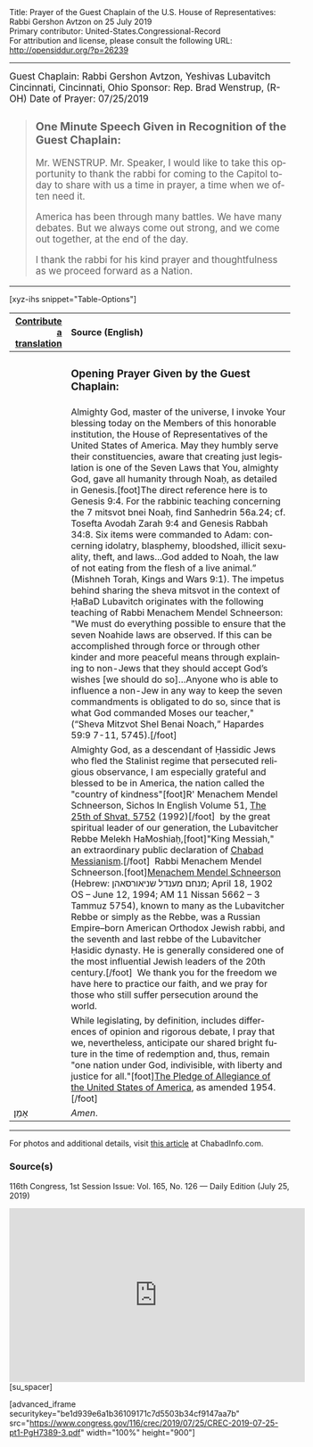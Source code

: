 <html>
<head></head>
<body>
Title: Prayer of the Guest Chaplain of the U.S. House of Representatives: Rabbi Gershon Avtzon on 25 July 2019<br />
Primary contributor: United-States.Congressional-Record<br />
For attribution and license, please consult the following URL: <a href="http://opensiddur.org/?p=26239">http://opensiddur.org/?p=26239</a>
<p />
<hr />

<div class="english" lang="en" style="font-size:1.2em;">
Guest Chaplain: Rabbi Gershon Avtzon, Yeshivas Lubavitch Cincinnati, Cincinnati, Ohio 
Sponsor: Rep. Brad Wenstrup, (R-OH)
Date of Prayer: 07/25/2019

<blockquote>
<h3>One Minute Speech Given in Recognition of the Guest Chaplain:</h3>

Mr. WENSTRUP. Mr. Speaker, I would like to take this opportunity to thank the rabbi for coming to the Capitol today to share with us a time in prayer, a time when we often need it.

America has been through many battles. We have many debates. But we always come out strong, and we come out together, at the end of the day.
  
I thank the rabbi for his kind prayer and thoughtfulness as we proceed forward as a Nation.
</blockquote>
</div>

<hr />

[xyz-ihs snippet="Table-Options"]<table style="margin-left: auto; margin-right: auto;" class="draggable">
<thead><tr><th id="x" style="text-align: right;"><a href="/translate/" target="_blank" rel="noopener">Contribute a translation</a></th><th style="text-align: left;">Source (English)</th></tr></thead>
<tbody>
<tr><td style="vertical-align:top;">
<div class="liturgy" lang="he">

</span></div></td>
 
<td style="vertical-align:top;">
<div class="english" lang="en">
<h3>Opening Prayer Given by the Guest Chaplain:</h3>
</div></td></tr>


<tr><td style="vertical-align:top;">
<div class="liturgy" lang="he">

</span></div></td>
 
<td style="vertical-align:top;">
<div class="english" lang="en">
Almighty God, master of the universe, 
I invoke Your blessing today 
on the Members of this honorable institution, 
the House of Representatives of the United States of America. 
May they humbly serve their constituencies, 
aware that creating just legislation is one of the Seven Laws 
that You, almighty God, gave all humanity through Noaḥ, 
as detailed in Genesis.[foot]The direct reference here is to Genesis 9:4. For the rabbinic teaching concerning the 7 mitsvot bnei Noaḥ, find Sanhedrin 56a.24; cf. Tosefta Avodah Zarah 9:4 and Genesis Rabbah 34:8. Six items were commanded to Adam: concerning idolatry, blasphemy, bloodshed, illicit sexuality, theft, and laws…God added to Noah, the law of not eating from the flesh of a live animal.” (Mishneh Torah, Kings and Wars 9:1). The impetus behind sharing the sheva mitsvot in the context of ḤaBaD Lubavitch originates with the following teaching of Rabbi Menachem Mendel Schneerson: "We must do everything possible to ensure that the seven Noahide laws are observed. If this can be accomplished through force or through other kinder and more peaceful means through explaining to non-Jews that they should accept God’s wishes [we should do so]…Anyone who is able to influence a non-Jew in any way to keep the seven commandments is obligated to do so, since that is what God commanded Moses our teacher," (“Sheva Mitzvot Shel Benai Noach,” Hapardes 59:9 7-11, 5745).[/foot]&nbsp; 
</div></td></tr>


<tr><td style="vertical-align:top;">
<div class="liturgy" lang="he">

</span></div></td>
 
<td style="vertical-align:top;">
<div class="english" lang="en">
Almighty God, 
as a descendant of Ḥassidic Jews 
who fled the Stalinist regime 
that persecuted religious observance, 
I am especially grateful and blessed to be in America, 
the nation called the "country of kindness"[foot]R' Menachem Mendel Schneerson, Sichos In English Volume 51, <a href="https://www.chabad.org/therebbe/article_cdo/aid/2465328/jewish/The-25th-of-Shvat-5752-1992.htm">The 25th of Shvat, 5752</a> (1992)[/foot]&nbsp; 
by the great spiritual leader of our generation, 
the Lubavitcher Rebbe 
Melekh HaMoshiaḥ,[foot]"King Messiah," an extraordinary public declaration of <a href="https://en.wikipedia.org/wiki/Chabad_messianism">Chabad Messianism</a>.[/foot]&nbsp;  
Rabbi Menachem Mendel Schneerson.[foot]<a href="https://en.wikipedia.org/wiki/Menachem_Mendel_Schneerson">Menachem Mendel Schneerson</a> (Hebrew: מנחם מענדל שניאורסאהן‎; April 18, 1902 OS – June 12, 1994; AM 11 Nissan 5662 – 3 Tammuz 5754), known to many as the Lubavitcher Rebbe or simply as the Rebbe, was a Russian Empire–born American Orthodox Jewish rabbi, and the seventh and last rebbe of the Lubavitcher Ḥasidic dynasty. He is generally considered one of the most influential Jewish leaders of the 20th century.[/foot]&nbsp; 
We thank you for the freedom we have here to practice our faith, 
and we pray for those who still suffer persecution around the world.
</div></td></tr>


<tr><td style="vertical-align:top;">
<div class="liturgy" lang="he">

</span></div></td>
 
<td style="vertical-align:top;">
<div class="english" lang="en">
While legislating, by definition, 
includes differences of opinion and rigorous debate, 
I pray that we, nevertheless, 
anticipate our shared bright future in the time of redemption 
and, thus, remain 
"one nation under God, 
indivisible, 
with liberty 
and justice for all."[foot]<a href="https://en.wikipedia.org/wiki/Pledge_of_Allegiance">The Pledge of Allegiance of the United States of America</a>, as amended 1954.[/foot]
</div></td></tr>


<tr><td style="vertical-align:top;">
<div class="liturgy" lang="he">
אָמֵן׃
</span></div></td>
 
<td style="vertical-align:top;">
<div class="english" lang="en">
<em>Amen</em>.
</div></td></tr>
</tbody></table>

<hr />

For photos and additional details, visit <a href="https://chabadinfo.com/exclusive/full-story-behind-the-scenes-photos/">this article</a> at ChabadInfo.com.

<h3>Source(s)</h3>

116th Congress, 1st Session
Issue: Vol. 165, No. 126 — Daily Edition (July 25, 2019)

<iframe width=530 height=312 src='https://www.c-span.org/video/standalone/?c4810164/rabbi-gershon-avtzon-yeshivas-lubavitch-cincinnati-cincinnati-ohio' allowfullscreen='allowfullscreen' frameborder=0></iframe>[su_spacer]

[advanced_iframe securitykey="be1d939e6a1b36109171c7d5503b34cf9147aa7b" src="https://www.congress.gov/116/crec/2019/07/25/CREC-2019-07-25-pt1-PgH7389-3.pdf" width="100%" height="900"]
</body>
</html>
